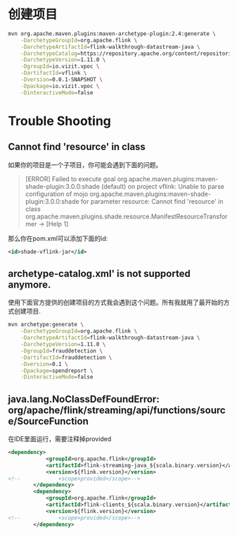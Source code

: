 # 创建项目

```bash
mvn org.apache.maven.plugins:maven-archetype-plugin:2.4:generate \
	-DarchetypeGroupId=org.apache.flink \
	-DarchetypeArtifactId=flink-walkthrough-datastream-java \
	-DarchetypeCatalog=https://repository.apache.org/content/repositories/snapshots/ \
	-DarchetypeVersion=1.11.0 \
	-DgroupId=io.vizit.vpoc \
	-DartifactId=vflink \
	-Dversion=0.0.1-SNAPSHOT \
	-Dpackage=io.vizit.vpoc \
	-DinteractiveMode=false
```

# Trouble Shooting
## Cannot find 'resource' in class

如果你的项目是一个子项目，你可能会遇到下面的问题。

> [ERROR] Failed to execute goal org.apache.maven.plugins:maven-shade-plugin:3.0.0:shade (default) on project vflink: Unable to parse configuration of mojo org.apache.maven.plugins:maven-shade-plugin:3.0.0:shade for parameter resource: Cannot find 'resource' in class org.apache.maven.plugins.shade.resource.ManifestResourceTransformer -> [Help 1]

那么你在pom.xml可以添加下面的id:
```xml
<id>shade-vflink-jar</id>
```

## archetype-catalog.xml' is not supported anymore.
使用下面官方提供的创建项目的方式我会遇到这个问题。所有我就用了最开始的方式创建项目.
```bash
mvn archetype:generate \
    -DarchetypeGroupId=org.apache.flink \
    -DarchetypeArtifactId=flink-walkthrough-datastream-java \
    -DarchetypeVersion=1.11.0 \
    -DgroupId=frauddetection \
    -DartifactId=frauddetection \
    -Dversion=0.1 \
    -Dpackage=spendreport \
    -DinteractiveMode=false
```

## java.lang.NoClassDefFoundError: org/apache/flink/streaming/api/functions/source/SourceFunction
在IDE里面运行，需要注释掉provided
```xml
<dependency>
			<groupId>org.apache.flink</groupId>
			<artifactId>flink-streaming-java_${scala.binary.version}</artifactId>
			<version>${flink.version}</version>
<!--			<scope>provided</scope>-->
		</dependency>
		<dependency>
			<groupId>org.apache.flink</groupId>
			<artifactId>flink-clients_${scala.binary.version}</artifactId>
			<version>${flink.version}</version>
<!--			<scope>provided</scope>-->
		</dependency>
```

